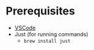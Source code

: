 # Prerequisites

- [VSCode](https://code.visualstudio.com/)
- Just (for running commands)
  - `brew install just`
